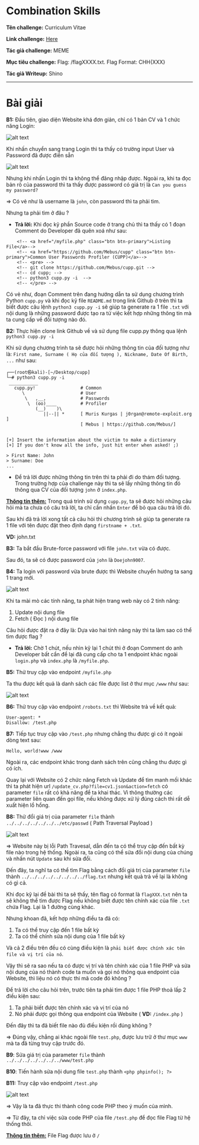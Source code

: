 # Combination Skills

**Tên challenge:** Curriculum Vitae

**Link challenge:** [Here](https://battle.cookiearena.org/challenges/web/curriculum-vitae)

**Tác giả challenge:** MEME

**Mục tiêu challenge:** Flag: /flagXXXX.txt. Flag Format: CHH{XXX}

**Tác giả Writeup:** Shino

---

# Bài giải
**B1:** Đầu tiên, giao diện Website khá đơn giản, chỉ có 1 bản CV và 1 chức năng Login:

![alt text](./images/image.png)

Khi nhấn chuyển sang trang Login thì ta thấy có trường input User và Password đã được điền sẵn

![alt text](./images/image-1.png)

Nhưng khi nhấn Login thì ta không thể đăng nhập được. Ngoài ra, khi ta đọc bản rõ của password thì ta thấy được password có giá trị là `Can you guess my password?`

=> Có vẻ như là username là `john`, còn password thì ta phải tìm.

Nhưng ta phải tìm ở đâu ? 

* **Trả lời:** Khi đọc kỹ phần Source code ở trang chủ thì ta thấy có 1 đoạn Comment do Developer đã quên xoá như sau:
```
    <!-- <a href="/myfile.php" class="btn btn-primary">Listing File</a>-->
    <!-- <a href="https://github.com/Mebus/cupp" class="btn btn-primary">Common User Passwords Profiler (CUPP)</a>-->
    <!-- <pre> -->
    <!-- git clone https://github.com/Mebus/cupp.git -->
    <!-- cd cupp; -->
    <!-- python3 cupp.py -i  -->
    <!-- </pre> -->
```
Có vẻ như, đoạn Comment trên đang hướng dẫn ta sử dụng chương trình Python `cupp.py` và khi đọc kỹ file `README.md` trong link Github ở trên thì ta biết được câu lệnh `python3 cupp.py -i` sẽ giúp ta generate ra 1 file `.txt` với nội dung là những password được tạo ra từ việc kết hợp những thông tin mà ta cung cấp về đối tượng nào đó.

**B2:** Thực hiện clone link Github về và sử dụng file cupp.py thông qua lệnh `python3 cupp.py -i`

Khi sử dụng chương trình ta sẽ được hỏi những thông tin của đối tượng như là: `First name, Surname ( Họ của đối tượng ), Nickname, Date Of Birth, ...` như sau:

```
┌──(root㉿kali)-[~/Desktop/cupp]
└─# python3 cupp.py -i
 ___________ 
   cupp.py!                 # Common
      \                     # User
       \   ,__,             # Passwords
        \  (oo)____         # Profiler
           (__)    )\   
              ||--|| *      [ Muris Kurgas | j0rgan@remote-exploit.org ]
                            [ Mebus | https://github.com/Mebus/]


[+] Insert the information about the victim to make a dictionary
[+] If you don't know all the info, just hit enter when asked! ;)

> First Name: John
> Surname: Doe
...
```

* Để trả lời được những thông tin trên thì ta phải đi do thám đối tượng. Trong trường hợp của challenge này thì ta sẽ lấy những thông tin đó thông qua CV của đối tượng `john` ở `index.php`.

<b><u>Thông tin thêm:</u></b> Trong quá trình sử dụng `cupp.py`, ta sẽ được hỏi những câu hỏi mà ta chưa có câu trả lời, ta chỉ cần nhấn `Enter` để bỏ qua câu trả lời đó.

Sau khi đã trả lời xong tất cả câu hỏi thì chương trình sẽ giúp ta generate ra 1 file với tên được đặt theo định dạng `firstname + .txt`.

**VD:** john.txt

**B3:** Ta bắt đầu Brute-force password với file `john.txt` vừa có được.

Sau đó, ta sẽ có được password của `john` là `Doejohn9007`.

**B4:** Ta login với password vừa brute được thì Website chuyển hướng ta sang 1 trang mới.

![alt text](./images/image-2.png)

Khi ta mài mò các tính năng, ta phát hiện trang web này có 2 tính năng:

1. Update nội dung file
2. Fetch ( Đọc ) nội dung file

Câu hỏi được đặt ra ở đây là: Dựa vào hai tính năng này thì ta làm sao có thể tìm được flag ?

* **Trả lời:** Chờ 1 chút, nếu nhìn kỹ lại 1 chút thì ở đoạn Comment do anh Developer bất cẩn để lại đã cung cấp cho ta 1 endpoint khác ngoài `login.php` và `index.php` là `/myfile.php`.

**B5:** Thử truy cập vào endpoint `/myfile.php`

Ta thu được kết quả là danh sách các file được list ở thư mục `/www` như sau:

![alt text](./images/image-3.png)

**B6:** Thử truy cập vào endpoint `/robots.txt` thì Website trả về kết quả:

```
User-agent: *
Disallow: /test.php
```

**B7:** Tiếp tục truy cập vào `/test.php` nhưng chẳng thu được gì có ít ngoài dòng text sau:
```
Hello, world!www /www
```

Ngoài ra, các endpoint khác trong danh sách trên cũng chẳng thu được gì có ích.

Quay lại với Website có 2 chức năng Fetch và Update để tìm manh mối khác thì ta phát hiện url `/update_cv.php?file=cv1.json&action=fetch` có parameter `file` rất có khả năng để ta khai thác. Vì thông thường các parameter liên quan đến gọi file, nếu không được xử lý đúng cách thì rất dễ xuất hiện lổ hổng.

**B8:** Thử đổi giá trị của parameter `file` thành `../../../../../../../etc/passwd` ( Path Traversal Payload )

![alt text](./images/image-4.png)

=> Website này bị lỗi Path Travesal, dẫn đến ta có thể truy cập đến bất kỳ file nào trong hệ thống. Ngoài ra, ta cũng có thể sửa đổi nội dung của chúng và nhấn nút `Update` sau khi sửa đổi.

Đến đây, ta nghĩ ta có thể tìm Flag bằng cách đổi giá trị của parameter `file` thành `../../../../../../../../flag.txt` nhưng kết quả trả về lại là không có gì cả.

Khi đọc kỹ lại đề bài thì ta sẽ thấy, tên flag có format là `flagXXX.txt` nên ta sẽ không thể tìm được Flag nếu không biết được tên chính xác của file `.txt` chứa Flag. Lại là 1 đường cùng khác.

Nhưng khoan đã, kết hợp những điều ta đã có:

1. Ta có thể truy cập đến 1 file bất kỳ 
2. Ta có thể chỉnh sửa nội dung của 1 file bất kỳ

Và cả 2 điều trên đều có cùng điều kiện là `phải biết được chính xác tên file và vị trí của nó`.

Vậy thì sẽ ra sao nếu ta có được vị trí và tên chính xác của 1 file PHP và sửa nội dung của nó thành code ta muốn và gọi nó thông qua endpoint của Website, thì liệu nó có thực thi mã code đó không ?

Để trả lời cho câu hỏi trên, trước tiên ta phải tìm được 1 file PHP thoả lấp 2 điều kiện sau:

1. Ta phải biết được tên chính xác và vị trí của nó
2. Nó phải được gọi thông qua endpoint của Website ( **VD:** `/index.php` )

Đến đây thì ta đã biết file nào đủ điều kiện rồi đúng không ?

=> Đúng vậy, chẳng ai khác ngoài file `test.php`, được lưu trữ ở thư mục `www` mà ta đã từng truy cập trước đó.

**B9**: Sửa giá trị của parameter `file` thành `../../../../../../../www/test.php`

**B10**: Tiến hành sửa nội dung file `test.php` thành `<php phpinfo(); ?> `

**B11:** Truy cập vào endpoint `/test.php`

![alt text](./images/image-5.png)

=> Vậy là ta đã thực thi thành công code PHP theo ý muốn của mình.

=> Từ đây, ta chỉ việc sửa code PHP của file `/test.php` để đọc file Flag từ hệ thống thôi.

<u><b>Thông tin thêm:</b></u> File Flag được lưu ở `/`
